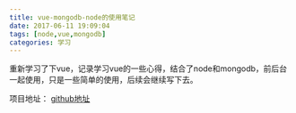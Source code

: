 ```yaml
---
title: vue-mongodb-node的使用笔记
date: 2017-06-11 19:09:04
tags: [node,vue,mongodb]
categories: 学习
---
```


重新学习了下vue，记录学习vue的一些心得，结合了node和mongodb，前后台一起使用，只是一些简单的使用，后续会继续写下去。
<!-- more -->
项目地址：
[github地址](https://github.com/dragonnahs/login_work)
